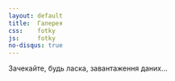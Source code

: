 ```yaml
---
layout: default
title:  Галерея
css:    fotky
js:     fotky
no-disqus: true
---
```

<div id='fotky'>
Зачекайте, будь ласка, завантаження даних...
<script type='text/fotky'>
stanislav-ukolov@y *
</script>
</div>
